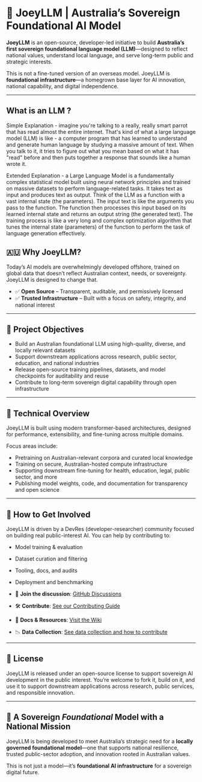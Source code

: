 # 🦘 JoeyLLM | Australia’s Sovereign Foundational AI Model

**JoeyLLM** is an open-source, developer-led initiative to build **Australia’s first sovereign foundational language model (LLM)**—designed to reflect national values, understand local language, and serve long-term public and strategic interests.

This is not a fine-tuned version of an overseas model. JoeyLLM is **foundational infrastructure**—a homegrown base layer for AI innovation, national capability, and digital independence.

---- 

## What is an LLM ?
Simple Explanation -  imagine you're talking to a really, really smart parrot that has read almost the entire internet. That's kind of what a large language model (LLM) is like - a computer program that has learned to understand and generate human language by studying a massive amount of text. When you talk to it, it tries to figure out what you mean based on what it has "read" before and then puts together a response that sounds like a human wrote it.

Extended Explanation - a Large Language Model is a fundamentally complex statistical model built using neural network principles and trained on massive datasets to perform language-related tasks. It takes text as input and produces text as output. Think of the LLM as a function with a vast internal state (the parameters). The input text is like the arguments you pass to the function. The function then processes this input based on its learned internal state and returns an output string (the generated text). The training process is like a very long and complex optimization algorithm that tunes the internal state (parameters) of the function to perform the task of language generation effectively.

## 🇦🇺 Why JoeyLLM?

Today’s AI models are overwhelmingly developed offshore, trained on global data that doesn’t reflect Australian context, needs, or sovereignty. JoeyLLM is designed to change that.

- ✅ **Open Source** – Transparent, auditable, and permissively licensed  
- ✅ **Trusted Infrastructure** – Built with a focus on safety, integrity, and national interest  

---

## 🎯 Project Objectives

- Build an Australian foundational LLM using high-quality, diverse, and locally relevant datasets  
- Support downstream applications across research, public sector, education, and national industries  
- Release open-source training pipelines, datasets, and model checkpoints for auditability and reuse  
- Contribute to long-term sovereign digital capability through open infrastructure  

---

## 🧠 Technical Overview

JoeyLLM is built using modern transformer-based architectures, designed for performance, extensibility, and fine-tuning across multiple domains.

Focus areas include:

- Pretraining on Australian-relevant corpora and curated local knowledge  
- Training on secure, Australian-hosted compute infrastructure  
- Supporting downstream fine-tuning for health, education, legal, public sector, and more  
- Publishing model weights, code, and documentation for transparency and open science  

---

## 🤝 How to Get Involved

JoeyLLM is driven by a DevRes (developer-researcher) community focused on building real public-interest AI. You can help by contributing to:

- Model training & evaluation  
- Dataset curation and filtering  
- Tooling, docs, and audits  
- Deployment and benchmarking

- 📢 **Join the discussion**: [GitHub Discussions](https://github.com/southern-cross-ai/JoeyLLM/discussions)  
- 🛠️ **Contribute**: [See our Contributing Guide](https://github.com/southern-cross-ai/JoeyLLM/wiki/Contributing)  
- 📄 **Docs & Resources**: [Visit the Wiki](https://github.com/southern-cross-ai/JoeyLLM/wiki)
- 📉 **Data Collection**: [See data collection and how to contribute](https://github.com/southern-cross-ai/JoeyLLM/wiki/Data-Collection-and-How-to-Contribute)

---

## 📝 License

JoeyLLM is released under an open-source license to support sovereign AI development in the public interest. You’re welcome to fork it, build on it, and use it to support downstream applications across research, public services, and responsible innovation.

---

## 🦘 A Sovereign *Foundational* Model with a National Mission

JoeyLLM is being developed to meet Australia’s strategic need for a **locally governed foundational model**—one that supports national resilience, trusted public-sector adoption, and innovation rooted in Australian values.

This is not just a model—it’s **foundational AI infrastructure** for a sovereign digital future.
